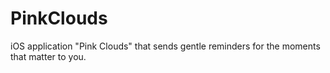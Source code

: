 # PinkClouds
iOS application "Pink Clouds" that sends gentle reminders for the moments that matter to you.
